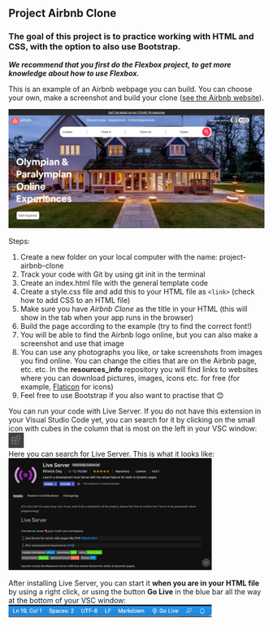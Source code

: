 ## Project Airbnb Clone

### The goal of this project is to practice working with HTML and CSS, with the option to also use Bootstrap.
***We recommend that you first do the Flexbox project, to get more knowledge about how to use Flexbox.***

This is an example of an Airbnb webpage you can build. You can choose your own, make a screenshot and build your clone ([see the Airbnb website](https://www.airbnb.com/)).  

<img src="/airbnb_home.png" width="700" />  

Steps:  

1. Create a new folder on your local computer with the name: project-airbnb-clone
1. Track your code with Git by using git init in the terminal
1. Create an index.html file with the general template code
1. Create a style.css file and add this to your HTML file as `<link>` (check how to add CSS to an HTML file)
1. Make sure you have *Airbnb Clone* as the title in your HTML (this will show in the tab when your app runs in the browser)
1. Build the page according to the example (try to find the correct font!)
1. You will be able to find the Airbnb logo online, but you can also make a screenshot and use that image
1. You can use any photographs you like, or take screenshots from images you find online. You can change the cities that are on the Airbnb page, etc. etc. In the **resources_info** repository you will find links to websites where you can download pictures, images, icons etc. for free (for example, [Flaticon](https://www.flaticon.com/) for icons)
1. Feel free to use Bootstrap if you also want to practise that 😊

You can run your code with Live Server. If you do not have this extension in your Visual Studio Code yet, you can search for it by clicking on the small icon with cubes in the column that is most on the left in your VSC window:  
<img src="/icon_VSC_extensions.png" width="30" />  
Here you can search for Live Server. This is what it looks like:  
<img src="/liveServer_image.png" width="400" />  

After installing Live Server, you can start it **when you are in your HTML file** by using a right click, or using the button **Go Live** in the blue bar all the way at the bottom of your VSC window:  
<img src="/button_liveServer.png" width="400" />
